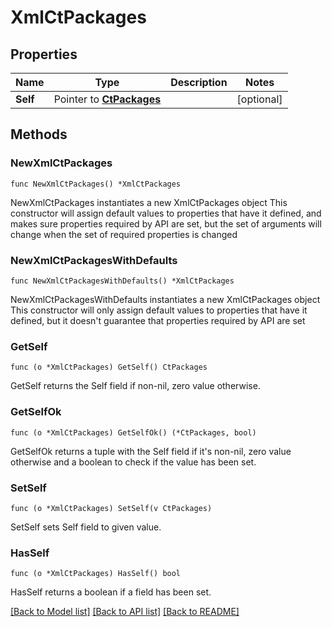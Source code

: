 # XmlCtPackages

## Properties

Name | Type | Description | Notes
------------ | ------------- | ------------- | -------------
**Self** | Pointer to [**CtPackages**](CtPackages.md) |  | [optional] 

## Methods

### NewXmlCtPackages

`func NewXmlCtPackages() *XmlCtPackages`

NewXmlCtPackages instantiates a new XmlCtPackages object
This constructor will assign default values to properties that have it defined,
and makes sure properties required by API are set, but the set of arguments
will change when the set of required properties is changed

### NewXmlCtPackagesWithDefaults

`func NewXmlCtPackagesWithDefaults() *XmlCtPackages`

NewXmlCtPackagesWithDefaults instantiates a new XmlCtPackages object
This constructor will only assign default values to properties that have it defined,
but it doesn't guarantee that properties required by API are set

### GetSelf

`func (o *XmlCtPackages) GetSelf() CtPackages`

GetSelf returns the Self field if non-nil, zero value otherwise.

### GetSelfOk

`func (o *XmlCtPackages) GetSelfOk() (*CtPackages, bool)`

GetSelfOk returns a tuple with the Self field if it's non-nil, zero value otherwise
and a boolean to check if the value has been set.

### SetSelf

`func (o *XmlCtPackages) SetSelf(v CtPackages)`

SetSelf sets Self field to given value.

### HasSelf

`func (o *XmlCtPackages) HasSelf() bool`

HasSelf returns a boolean if a field has been set.


[[Back to Model list]](../README.md#documentation-for-models) [[Back to API list]](../README.md#documentation-for-api-endpoints) [[Back to README]](../README.md)


